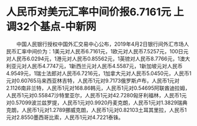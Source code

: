 # 人民币对美元汇率中间价报6.7161元 上调32个基点-中新网

　　中国人民银行授权中国外汇交易中心公布，2019年4月2日银行间外汇市场人民币汇率中间价为：1美元对人民币6.7161元，1欧元对人民币7.5257元，100日元对人民币6.0294元，1港元对人民币0.85562元，1英镑对人民币8.7766元，1澳大利亚元对人民币4.7747元，1新西兰元对人民币4.5587元，1新加坡元对人民币4.9549元，1瑞士法郎对人民币6.7216元，1加拿大元对人民币5.0450元，人民币1元对0.60765马来西亚林吉特，人民币1元对9.7173俄罗斯卢布，人民币1元对2.1126南非兰特，人民币1元对168.86韩元，人民币1元对0.54695阿联酋迪拉姆，人民币1元对0.55847沙特里亚尔，人民币1元对42.7280匈牙利福林，人民币1元对0.57099波兰兹罗提，人民币1元对0.9920丹麦克朗，人民币1元对1.3829瑞典克朗，人民币1元对1.2789挪威克朗，人民币1元对0.82103土耳其里拉，人民币1元对2.8550墨西哥比索，人民币1元对4.7221泰铢。
